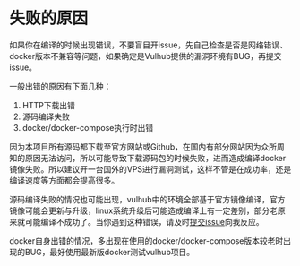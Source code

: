 # 失败的原因

如果你在编译的时候出现错误，不要盲目开issue，先自己检查是否是网络错误、docker版本不兼容等问题，如果确定是Vulhub提供的漏洞环境有BUG，再提交issue。

一般出错的原因有下面几种：

1. HTTP下载出错
2. 源码编译失败
3. docker/docker-compose执行时出错

因为本项目所有源码都下载至官方网站或Github，在国内有部分网站因为众所周知的原因无法访问，所以可能导致下载源码包的时候失败，进而造成编译docker镜像失败。所以建议开一台国外的VPS进行漏洞测试，这样不管是在成功率，还是编译速度等方面都会提高很多。

源码编译失败的情况也可能出现，vulhub中的环境全部基于官方镜像编译，官方镜像可能会更新与升级，linux系统升级后可能造成编译上有一定差别，部分老原来就可能编译不成功了。当你遇到这种错误，请及时[提交issue](https://github.com/vulhub/vulhub/issues/new)向我反应。

docker自身出错的情况，多出现在使用的docker/docker-compose版本较老时出现的BUG，最好使用最新版docker测试vulhub项目。
